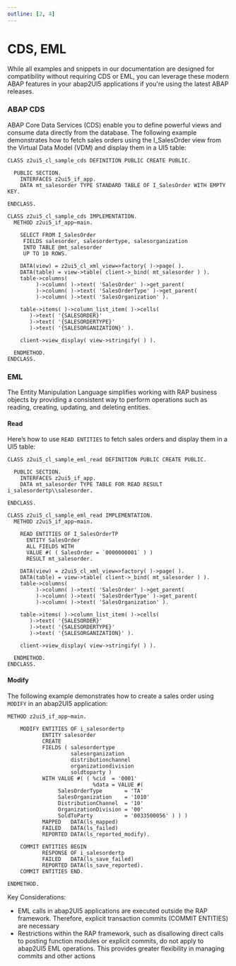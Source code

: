 ```yaml
---
outline: [2, 4]
---
```

# CDS, EML

While all examples and snippets in our documentation are designed for compatibility without requiring CDS or EML, you can leverage these modern ABAP features in your abap2UI5 applications if you're using the latest ABAP releases.

### ABAP CDS
ABAP Core Data Services (CDS) enable you to define powerful views and consume data directly from the database. The following example demonstrates how to fetch sales orders using the I_SalesOrder view from the Virtual Data Model (VDM) and display them in a UI5 table:
```abap
CLASS z2ui5_cl_sample_cds DEFINITION PUBLIC CREATE PUBLIC.

  PUBLIC SECTION.
    INTERFACES z2ui5_if_app.
    DATA mt_salesorder TYPE STANDARD TABLE OF I_SalesOrder WITH EMPTY KEY.

ENDCLASS.

CLASS z2ui5_cl_sample_cds IMPLEMENTATION.
  METHOD z2ui5_if_app~main.

    SELECT FROM I_SalesOrder
     FIELDS salesorder, salesordertype, salesorganization
     INTO TABLE @mt_salesorder
     UP TO 10 ROWS.

    DATA(view) = z2ui5_cl_xml_view=>factory( )->page( ).
    DATA(table) = view->table( client->_bind( mt_salesorder ) ).
    table->columns(
         )->column( )->text( 'SalesOrder' )->get_parent(
         )->column( )->text( 'SalesOrderType' )->get_parent(
         )->column( )->text( 'SalesOrganization' ).

    table->items( )->column_list_item( )->cells(
       )->text( '{SALESORDER}'
       )->text( '{SALESORDERTYPE}'
       )->text( '{SALESORGANIZATION}' ).

    client->view_display( view->stringify( ) ).

  ENDMETHOD.
ENDCLASS.
```

### EML
The Entity Manipulation Language simplifies working with RAP business objects by providing a consistent way to perform operations such as reading, creating, updating, and deleting entities.

#### Read
Here’s how to use `READ ENTITIES` to fetch sales orders and display them in a UI5 table:
```abap
CLASS z2ui5_cl_sample_eml_read DEFINITION PUBLIC CREATE PUBLIC.

  PUBLIC SECTION.
    INTERFACES z2ui5_if_app.
    DATA mt_salesorder TYPE TABLE FOR READ RESULT i_salesordertp\\salesorder.

ENDCLASS.

CLASS z2ui5_cl_sample_eml_read IMPLEMENTATION.
  METHOD z2ui5_if_app~main.

    READ ENTITIES OF I_SalesOrderTP
      ENTITY SalesOrder
      ALL FIELDS WITH
      VALUE #( ( SalesOrder = `0000000001` ) )
      RESULT mt_salesorder.

    DATA(view) = z2ui5_cl_xml_view=>factory( )->page( ).
    DATA(table) = view->table( client->_bind( mt_salesorder ) ).
    table->columns(
         )->column( )->text( 'SalesOrder' )->get_parent(
         )->column( )->text( 'SalesOrderType' )->get_parent(
         )->column( )->text( 'SalesOrganization' ).

    table->items( )->column_list_item( )->cells(
       )->text( '{SALESORDER}'
       )->text( '{SALESORDERTYPE}'
       )->text( '{SALESORGANIZATION}' ).

    client->view_display( view->stringify( ) ).

  ENDMETHOD.
ENDCLASS.
```

#### Modify
The following example demonstrates how to create a sales order using `MODIFY` in an abap2UI5 application:

```abap
METHOD z2ui5_if_app~main.

    MODIFY ENTITIES OF i_salesordertp
           ENTITY salesorder
           CREATE
           FIELDS ( salesordertype
                    salesorganization
                    distributionchannel
                    organizationdivision
                    soldtoparty )
           WITH VALUE #( ( %cid  = '0001'
                           %data = VALUE #(
                SalesOrderType       = 'TA'
                SalesOrganization    = '1010'
                DistributionChannel  = '10'
                OrganizationDivision = '00'
                SoldToParty          = '0033500056' ) ) )
           MAPPED   DATA(ls_mapped)
           FAILED   DATA(ls_failed)
           REPORTED DATA(ls_reported_modify).

    COMMIT ENTITIES BEGIN
           RESPONSE OF i_salesordertp
           FAILED   DATA(ls_save_failed)
           REPORTED DATA(ls_save_reported).
    COMMIT ENTITIES END.

ENDMETHOD.
```
Key Considerations:
* EML calls in abap2UI5 applications are executed outside the RAP framework. Therefore, explicit transaction commits (COMMIT ENTITIES) are necessary
* Restrictions within the RAP framework, such as disallowing direct calls to posting function modules or explicit commits, do not apply to abap2UI5 EML operations. This provides greater flexibility in managing commits and other actions


